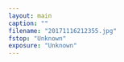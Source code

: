 ```yaml
---
layout: main
caption: ""
filename: "20171116212355.jpg"
fstop: "Unknown"
exposure: "Unknown"
---
```


